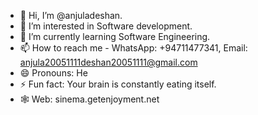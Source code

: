 - 👋 Hi, I’m @anjuladeshan.
- 👀 I’m interested in Software development.
- 🌱 I’m currently learning Software Engineering.
- 📫 How to reach me - WhatsApp: +94711477341, Email: anjula20051111deshan20051111@gmail.com
- 😄 Pronouns: He
- ⚡ Fun fact: Your brain is constantly eating itself.
-  🕸️ Web: sinema.getenjoyment.net

<!---
anjula200511/anjula200511 is a ✨ special ✨ repository because its `README.md` (this file) appears on your GitHub profile.
You can click the Preview link to take a look at your changes.
--->
